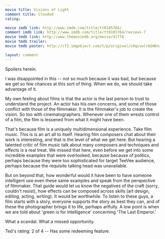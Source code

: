 ```yaml
---
movie title: Visions of Light
comment title: Clouded
rating: 

movie imdb link: http://www.imdb.com/title/tt0105764/
comment imdb link: http://www.imdb.com/title/tt0105764/reviews-7
movie tmdb link: http://www.themoviedb.org/movie/41778
movie tmdb trailer: 
movie tmdb poster: http://cf2.imgobject.com/t/p/original/z9qivwlrmSHKnzD4GFVeKCMb180.jpg

layout: comment
---
```


Spoilers herein.

I was disappointed in this -- not so much because it was bad, but because we get so few chances at this sort of thing. When we do, we should take advantage of it.

My own feeling about films is that the actor is the last person to trust to understand the project. An actor has his own concerns, and some of those conflict with those of the filmmaker. It is the filmmaker's job to create the vision. So too with cinematographers. Whenever one of them wrests control of a film, the film is lessened from what it might have been.

That's because film is a uniquely multidimensional experience. Take film music. This is is an art all to itself. Hearing film composers chat about their work is interesting, and that is the level of what we get here. But hearing a talented critic of film music talk about many composers and techniques and effects is a real treat. We missed that here, even before we get into some incredible examples that were overlooked, because because of politics, perhaps because they were too sophisticated for target TeeVee audience, perhaps because the requisite talking head was unavailable.

But on beyond that, how wonderful would it have been to have someone intelligent use even these same examples and speak from the perspective of filmmaker. That guide would let us know the negatives of the craft (sorry, couldn't resist), how effects can be composed across skills (art design, editing, acting, writing). It would be worthwhile. To listen to these guys, a film starts with a story, everyone supports the story as best they can, and of these the photographer brings it to life, perhaps artfully. A low point is when we are told about 'green is for intelligence' concerning 'The Last Emperor.'

What a scandal. What a missed opportunity.

Ted's rating: 2 of 4 -- Has some redeeming feature.